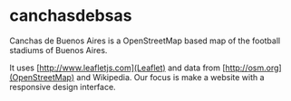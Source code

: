 canchasdebsas
=============

Canchas de Buenos Aires is a OpenStreetMap based map of the football stadiums of Buenos Aires.

It uses [http://www.leafletjs.com](Leaflet) and data from [http://osm.org](OpenStreetMap) and Wikipedia. Our focus is make a website with a responsive design interface.
